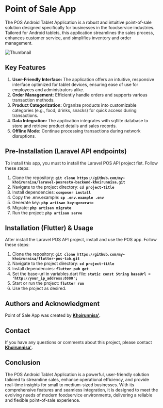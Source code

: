 # **Point of Sale App**

The POS Android Tablet Application is a robust and intuitive point-of-sale solution designed specifically for businesses in the foodservice industries. Tailored for Android tablets, this application streamlines the sales process, enhances customer service, and simplifies inventory and order management.

![Thumbnail](https://github.com/user-attachments/assets/b45fb444-80f5-491d-8648-2a44be2a69b9)

## **Key Features**

1. **User-Friendly Interface:** The application offers an intuitive, responsive interface optimized for tablet devices, ensuring ease of use for employees and administrators alike. 
2. **Order Management:** Efficiently handle orders and supports various transaction methods. 
3. **Product Categorization:** Organize products into customizable categories (e.g., food, drinks, snacks) for quick access during transactions. 
4. **Data Integration:** The application integrates with sqflite database to store and retrieve product details and sales records. 
5. **Offline Mode:** Continue processing transactions during network disruptions.

## **Pre-Installation (Laravel API endpoints)**

To install this app, you must to install the Laravel POS API project fist. Follow these steps:

1. Clone the repository: **`git clone https://github.com/my-khoirunnisa/laravel-posresto-backend-khoirunnisa.git`**
2. Navigate to the project directory: **`cd project-title`**
3. Install dependencies: **`composer install`**
4. Copy the .env.example: **`cp .env.example .env`**
5. Generate key: **`php artisan key:generate`**
6. Migrate: **`php artisan migrate`**
7. Run the project: **`php artisan serve`**

## **Installation (Flutter) & Usage**

After install the Laravel POS API project, install and use the POS app. Follow these steps:

1. Clone the repository: **`git clone https://github.com/my-khoirunnisa/flutter-pos-tab.git`**
2. Navigate to the project directory: **`cd project-title`**
3. Install dependencies: **`flutter pub get`**
4. Set the base-url in variables.dart file: **`static const String baseUrl = 'http://your_ip_address:8000';`**
5. Start or run the project: **`flutter run`**
6. Use the project as desired.

## **Authors and Acknowledgment**

Point of Sale App was created by **[Khoirunnisa'](https://github.com/my-khoirunnisa)**.

## **Contact**

If you have any questions or comments about this project, please contact **[Khoirunnisa'](work.khoirunnisa@gmail.com)**.

## **Conclusion**

The POS Android Tablet Application is a powerful, user-friendly solution tailored to streamline sales, enhance operational efficiency, and provide real-time insights for small to medium-sized businesses. With its comprehensive features and seamless integration, it is designed to meet the evolving needs of modern foodservice environments, delivering a reliable and flexible point-of-sale experience.
